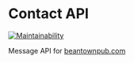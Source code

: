 # Contact API

[![Maintainability](https://api.codeclimate.com/v1/badges/82bf899a34a247b86582/maintainability)](https://codeclimate.com/github/beantownpub/contact_api/maintainability)

Message API for [beantownpub.com](https://beantownpub.com/)
